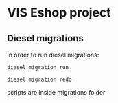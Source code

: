 
# VIS Eshop project

## Diesel migrations

in order to run diesel migrations:

``diesel migration run``

``diesel migration redo``

scripts are inside migrations folder